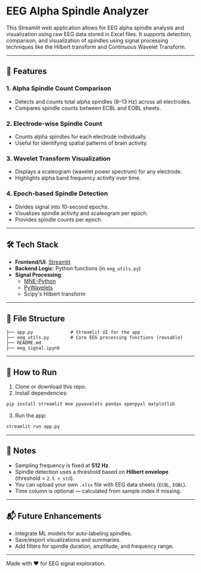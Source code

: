 # EEG Alpha Spindle Analyzer

This Streamlit web application allows for EEG alpha spindle analysis and visualization using raw EEG data stored in Excel files. It supports detection, comparison, and visualization of spindles using signal processing techniques like the Hilbert transform and Continuous Wavelet Transform.

---

## 🧠 Features

### 1. **Alpha Spindle Count Comparison**
- Detects and counts total alpha spindles (8–13 Hz) across all electrodes.
- Compares spindle counts between ECBL and EOBL sheets.

### 2. **Electrode-wise Spindle Count**
- Counts alpha spindles for each electrode individually.
- Useful for identifying spatial patterns of brain activity.

### 3. **Wavelet Transform Visualization**
- Displays a scaleogram (wavelet power spectrum) for any electrode.
- Highlights alpha band frequency activity over time.

### 4. **Epoch-based Spindle Detection**
- Divides signal into 10-second epochs.
- Visualizes spindle activity and scaleogram per epoch.
- Provides spindle counts per epoch.

---

## 🛠 Tech Stack
- **Frontend/UI**: [Streamlit](https://streamlit.io/)
- **Backend Logic**: Python functions (in `eeg_utils.py`)
- **Signal Processing**:
  - [MNE-Python](https://mne.tools/stable/index.html)
  - [PyWavelets](https://pywavelets.readthedocs.io/)
  - Scipy's Hilbert transform

---

## 📁 File Structure
```
├── app.py              # Streamlit UI for the app
├── eeg_utils.py        # Core EEG processing functions (reusable)
├── README.md
├── eeg_signal.ipynb
```

---

## 🚀 How to Run
1. Clone or download this repo.
2. Install dependencies:
```bash
pip install streamlit mne pywavelets pandas openpyxl matplotlib
```
3. Run the app:
```bash
streamlit run app.py
```

---

## 📌 Notes
- Sampling frequency is fixed at **512 Hz**.
- Spindle detection uses a threshold based on **Hilbert envelope** (threshold = `2.5 × std`).
- You can upload your own `.xlsx` file with EEG data sheets (`ECBL`, `EOBL`).
- Time column is optional — calculated from sample index if missing.

---

## 📬 Future Enhancements
- Integrate ML models for auto-labeling spindles.
- Save/export visualizations and summaries.
- Add filters for spindle duration, amplitude, and frequency range.

---

Made with ❤️ for EEG signal exploration.
